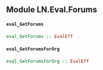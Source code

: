 ## Module LN.Eval.Forums

#### `eval_GetForums`

``` purescript
eval_GetForums :: EvalEff
```

#### `eval_GetForumsForOrg`

``` purescript
eval_GetForumsForOrg :: EvalEff
```


